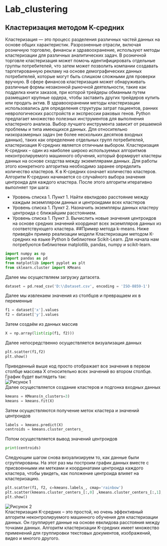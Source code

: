 # Lab_clustering
## Кластеризация методом К-средних
Кластеризация — это процесс разделения различных частей данных на основе общих характеристик. Разрозненные отрасли, включая розничную торговлю, финансы и здравоохранение, используют методы кластеризации для различных аналитических задач. В розничной торговле кластеризация может помочь идентифицировать отдельные группы потребителей, что затем может позволить компании создавать таргетированную рекламу на основе демографических данных потребителей, которые могут быть слишком сложными для проверки вручную. В сфере финансов кластеризация может обнаруживать различные формы незаконной рыночной деятельности, такие как подделка книги заказов, при которой трейдеры обманным путем размещают крупные ордера, чтобы заставить других трейдеров купить или продать актив. В здравоохранении методы кластеризации использовались для определения структуры затрат пациентов, ранних неврологических расстройств и экспрессии раковых генов.
Python предлагает множество полезных инструментов для выполнения кластерного анализа. Выбор лучшего инструмента зависит от решаемой проблемы и типа имеющихся данных. Для относительно низкоразмерных задач (не более нескольких десятков входных данных), таких как определение отдельных групп потребителей, кластеризация K-средних является отличным выбором. 
Кластеризация K-средних – один из наиболее широко используемых алгоритмов неконтролируемого машинного обучения, который формирует кластеры данных на основе сходства между экземплярами данных. Для работы этого конкретного алгоритма необходимо заранее определить количество кластеров. K в K-средних означает количество кластеров. Алгоритм K-средних начинается со случайного выбора значения центроида для каждого кластера. После этого алгоритм итеративно выполняет три шага: 
- Уровень списка 1. Пункт 1.
Найти евклидово расстояние между каждым экземпляром данных и центроидами всех кластеров
- Уровень списка 1. Пункт 2.
Назначить экземпляры данных кластеру центроида с ближайшим расстоянием.
- Уровень списка 1. Пункт 3.
Вычислить новые значения центроидов на основе средних значений координат всех экземпляров данных из соответствующего кластера.
##Пример метода k-means.
Ниже приведён пример реализации модели Кластеризации методом К-средних на языке Python b библиотеки Scikit-Learn.
Для начала нам потребуются библиотеки matplotlib, pandas, numpy и scikit-learn.
```Python
import numpy as np
import pandas as pd
from matplotlib import pyplot as plt
from sklearn.cluster import KMeans
```
Далее мы осуществляем загрузку датасета.
```Python
dataset = pd.read_csv('D:\\Dataset.csv', encoding = 'ISO-8859-1') 
```
Далее мы извлекаем значения из столбцов и превращаем их в переменные
```Python
f1 = dataset['x'].values
f2 = dataset['y'].values
```
Затем создаём из данных массив
```Python
X = np.array(list(zip(f1, f2)))
```
Далее непосредственно осуществляется визуализация данных
```Python
plt.scatter(f1,f2)
plt.show()
```
Приведенный выше код просто отображает все значения в первом столбце массива X относительно всех значений во втором столбце. График будет выглядеть так:  
![Рисунок 1](https://github.com/RockyCurosaki/Lab_clustering/raw/main/ris1.png)  
Далее осуществляется создание кластеров и подгонка входных данных
```Python
kmeans = KMeans(n_clusters=3)
kmeans = kmeans.fit(X)
```
Затем осуществляются получение меток кластера и значений центроидов
```Python
labels = kmeans.predict(X)
centroids = kmeans.cluster_centers_
```
Потом осуществляется вывод значений центроидов
```Python
print(centroids)
```
Следующим шагом снова визуализируем то, как данные были сгруппированы. На этот раз мы построим график данных вместе с присвоенными им метками и координатами центроида каждого кластера, чтобы увидеть, как положение центроида влияет на кластеризацию. 
```Python
plt.scatter(f1, f2, c=kmeans.labels_, cmap='rainbow')
plt.scatter(kmeans.cluster_centers_[:,0] ,kmeans.cluster_centers_[:,1], color='black')
plt.show()
```  
![Рисунок 2](https://github.com/RockyCurosaki/Lab_clustering/raw/main/ris2.png)  
Кластеризация K-средних – это простой, но очень эффективный алгоритм неконтролируемого машинного обучения для кластеризации данных. Он группирует данные на основе евклидова расстояния между точками данных. Алгоритм кластеризации K-средних имеет множество применений для группировки текстовых документов, изображений, видео и многого другого.




